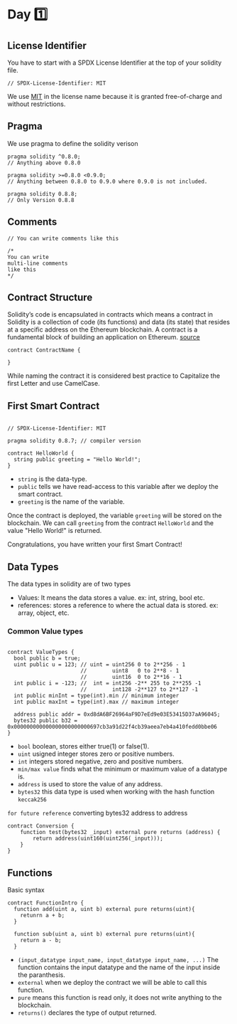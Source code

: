 # Day :one:

## License Identifier

You have to start with a SPDX License Identifier at the top of your solidity file.

`// SPDX-License-Identifier: MIT`

We use [MIT](https://spdx.org/licenses/MIT) in the license name because it is granted free-of-charge and without restrictions.

## Pragma 
We use pragma to define the solidity verison

```solidity 
pragma solidity ^0.8.0;
// Anything above 0.8.0

pragma solidity >=0.8.0 <0.9.0;
// Anything between 0.8.0 to 0.9.0 where 0.9.0 is not included.

pragma solidity 0.8.8;
// Only Version 0.8.8
```
## Comments
```solidity
// You can write comments like this

/*
You can write 
multi-line comments 
like this
*/
```

## Contract Structure 

Solidity’s code is encapsulated in contracts which means a contract in Solidity is a collection of code (its functions) and data (its state) that resides at a specific address on the Ethereum blockchain. A contract is a fundamental block of building an application on Ethereum. [source](https://www.geeksforgeeks.org/what-is-smart-contract-in-solidity/)

```solidity
contract ContractName {

}
```
While naming the contract it is considered best practice to Capitalize the first Letter and use CamelCase.

## First Smart Contract

```solidity 

// SPDX-License-Identifier: MIT

pragma solidity 0.8.7; // compiler version

contract HelloWorld {
  string public greeting = "Hello World!";
}

```

- ```string``` is the data-type.
- ```public``` tells we have read-access to this variable after we deploy the smart contract.
- ```greeting``` is the name of the variable.

Once the contract is deployed, the variable ```greeting``` will be stored on the blockchain.
We can call ```greeting``` from the contract ```HelloWorld``` and the value "Hello World!" is returned.

Congratulations, you have written your first Smart Contract!

## Data Types 

The data types in solidity are of two types 
- Values: It means the data stores a value. ex: int, string, bool etc.
- references: stores a reference to where the actual data is stored. ex: array, object, etc.

### Common Value types

```solidity

contract ValueTypes {
  bool public b = true;
  uint public u = 123; // uint = uint256 0 to 2**256 - 1
                       //        uint8   0 to 2**8 - 1
                       //        uint16  0 to 2**16 - 1
  int public i = -123; //  int = int256 -2** 255 to 2**255 -1
                       //        int128 -2**127 to 2**127 -1
  int public minInt = type(int).min // minimum integer
  int public maxInt = type(int).max // maximum integer
  
  address public addr = 0xd8dA6BF26964aF9D7eEd9e03E53415D37aA96045;
  bytes32 public b32 = 0x000000000000000000000000697cb3a91d22f4cb39aeea7eb4a410fedd0bbe06
}
```
- ```bool``` boolean, stores either true(1) or false(1).
- ```uint``` usigned integer stores zero or positive numbers.
- ```int``` integers stored negative, zero and positive numbers.
- ```min/max value``` finds what the minimum or maximum value of a datatype is.
- ```address``` is used to store the value of any address.
- ```bytes32``` this data type is used when working with the hash function ```keccak256```


```for future reference``` converting bytes32 address to address
```solidity
contract Conversion {
    function test(bytes32 _input) external pure returns (address) {
        return address(uint160(uint256(_input)));
    }
}
```

## Functions

Basic syntax
```solidity
contract FunctionIntro {
  function add(uint a, uint b) external pure returns(uint){
    retunrn a + b;
  }
  
  function sub(uint a, uint b) external pure returns(uint){
    return a - b;
  }
```

- ```(input_datatype input_name, input_datatype input_name, ...)``` The function contains the input datatype and the name of the input inside the paranthesis.
- ```external``` when we deploy the contract we will be able to call this function.
- ```pure``` means this function is read only, it does not write anything to the blockchain.
- ```returns()``` declares the type of output returned.

